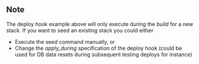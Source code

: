

## Note

    
The deploy hook example above will only execute during the _build_ for a new stack. If you want to seed an existing stack you could either

*   Execute the seed command manually, or
*   Change the _apply_during_ specification of the deploy hook (could be used for DB data resets during subsequent testing deploys for instance)


